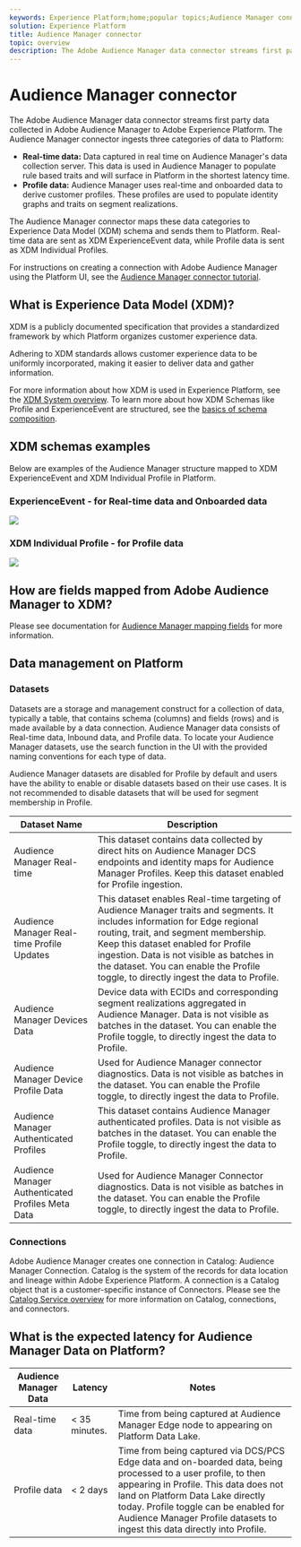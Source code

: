 ```yaml
---
keywords: Experience Platform;home;popular topics;Audience Manager connector;Audience manager;audience manager
solution: Experience Platform
title: Audience Manager connector
topic: overview
description: The Adobe Audience Manager data connector streams first party data collected in Adobe Audience Manager to Adobe Experience Platform. The Audience Manager connector ingests three categories of data to Platform.
---
```


# Audience Manager connector

The Adobe Audience Manager data connector streams first party data collected in Adobe Audience Manager to Adobe Experience Platform. The Audience Manager connector ingests three categories of data to Platform:

- **Real-time data:** Data captured in real time on Audience Manager's data collection server. This data is used in Audience Manager to populate rule based traits and will surface in Platform in the shortest latency time.
- **Profile data:** Audience Manager uses real-time and onboarded data to derive customer profiles. These profiles are used to populate identity graphs and traits on segment realizations.

The Audience Manager connector maps these data categories to Experience Data Model (XDM) schema and sends them to Platform. Real-time data are sent as XDM ExperienceEvent data, while Profile data is sent as XDM Individual Profiles.

For instructions on creating a connection with Adobe Audience Manager using the Platform UI, see the [Audience Manager connector tutorial](../../tutorials/ui/create/adobe-applications/audience-manager.md).

## What is Experience Data Model (XDM)?

XDM is a publicly documented specification that provides a standardized framework by which Platform organizes customer experience data.

Adhering to XDM standards allows customer experience data to be uniformly incorporated, making it easier to deliver data and gather information.

For more information about how XDM is used in Experience Platform, see the [XDM System overview](../../../xdm/home.md). To learn more about how XDM Schemas like Profile and ExperienceEvent are structured, see the [basics of schema composition](../../../xdm/schema/composition.md).

## XDM schemas examples

Below are examples of the Audience Manager structure mapped to XDM ExperienceEvent and XDM Individual Profile in Platform.

### ExperienceEvent - for Real-time data and Onboarded data

![](images/aam-experience-events-for-dcs-and-onboarding-data.png)

### XDM Individual Profile - for Profile data

![](images/aam-profile-xdm-for-profile-data.png)

## How are fields mapped from Adobe Audience Manager to XDM?

Please see documentation for [Audience Manager mapping fields](./mapping/audience-manager.md) for more information.

## Data management on Platform

### Datasets

Datasets are a storage and management construct for a collection of data, typically a table, that contains schema (columns) and fields (rows) and is made available by a data connection. Audience Manager data consists of Real-time data, Inbound data, and Profile data. To locate your Audience Manager datasets, use the search function in the UI with the provided naming conventions for each type of data.

Audience Manager datasets are disabled for Profile by default and users have the ability to enable or disable datasets based on their use cases. It is not recommended to disable datasets that will be used for segment membership in Profile.

| Dataset Name | Description |
| ------------ | ----------- |
| Audience Manager Real-time | This dataset contains data collected by direct hits on Audience Manager DCS endpoints and identity maps for Audience Manager Profiles. Keep this dataset enabled for Profile ingestion. |
| Audience Manager Real-time Profile Updates | This dataset enables Real-time targeting of Audience Manager traits and segments. It includes information for Edge regional routing, trait, and segment membership. Keep this dataset enabled for Profile ingestion. Data is not visible as batches in the dataset. You can enable the Profile toggle, to directly ingest the data to Profile. |
| Audience Manager Devices Data | Device data with ECIDs and corresponding segment realizations aggregated in Audience Manager. Data is not visible as batches in the dataset. You can enable the Profile toggle, to directly ingest the data to Profile.  |
| Audience Manager Device Profile Data | Used for Audience Manager connector diagnostics. Data is not visible as batches in the dataset. You can enable the Profile toggle, to directly ingest the data to Profile.  |
| Audience Manager Authenticated Profiles | This dataset contains Audience Manager authenticated profiles. Data is not visible as batches in the dataset. You can enable the Profile toggle, to directly ingest the data to Profile. |
| Audience Manager Authenticated Profiles Meta Data | Used for Audience Manager Connector diagnostics. Data is not visible as batches in the dataset. You can enable the Profile toggle, to directly ingest the data to Profile. |

### Connections

Adobe Audience Manager creates one connection in Catalog: Audience Manager Connection. Catalog is the system of the records for data location and lineage within Adobe Experience Platform. A connection is a Catalog object that is a customer-specific instance of Connectors. Please see the [Catalog Service overview](../../../catalog/home.md) for more information on Catalog, connections, and connectors.

## What is the expected latency for Audience Manager Data on Platform?

| Audience Manager Data | Latency | Notes |
| --- | --- | --- |
| Real-time data | < 35 minutes. | Time from being captured at Audience Manager Edge node to appearing on Platform Data Lake. |
| Profile data | < 2 days  | Time from being captured via DCS/PCS Edge data and on-boarded data, being processed to a user profile, to then appearing in Profile. This data does not land on Platform Data Lake directly today. Profile toggle can be enabled for Audience Manager Profile datasets to ingest this data directly into Profile. |